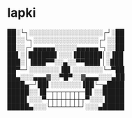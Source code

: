 # lapki
██░└┐░░░░░░░░░░░░░░░░░┌┘░██
██░░└┐░░░░░░░░░░░░░░░┌┘░░██
██░░┌┘▄▄▄▄▄░░░░░▄▄▄▄▄└┐░░██
██▌░│██████▌░░░▐██████│░▐██
███░│▐███▀▀░░▄░░▀▀███▌│░███
██▀─┘░░░░░░░▐█▌░░░░░░░└─▀██
██▄░░░▄▄▄▓░░▀█▀░░▓▄▄▄░░░▄██
████▄─┘██▌░░░░░░░▐██└─▄████
█████░░▐█─┬┬┬┬┬┬┬─█▌░░█████
████▌░░░▀┬┼┼┼┼┼┼┼┬▀░░░▐████
█████▄░░░└┴┴┴┴┴┴┴┘░░░▄█████
